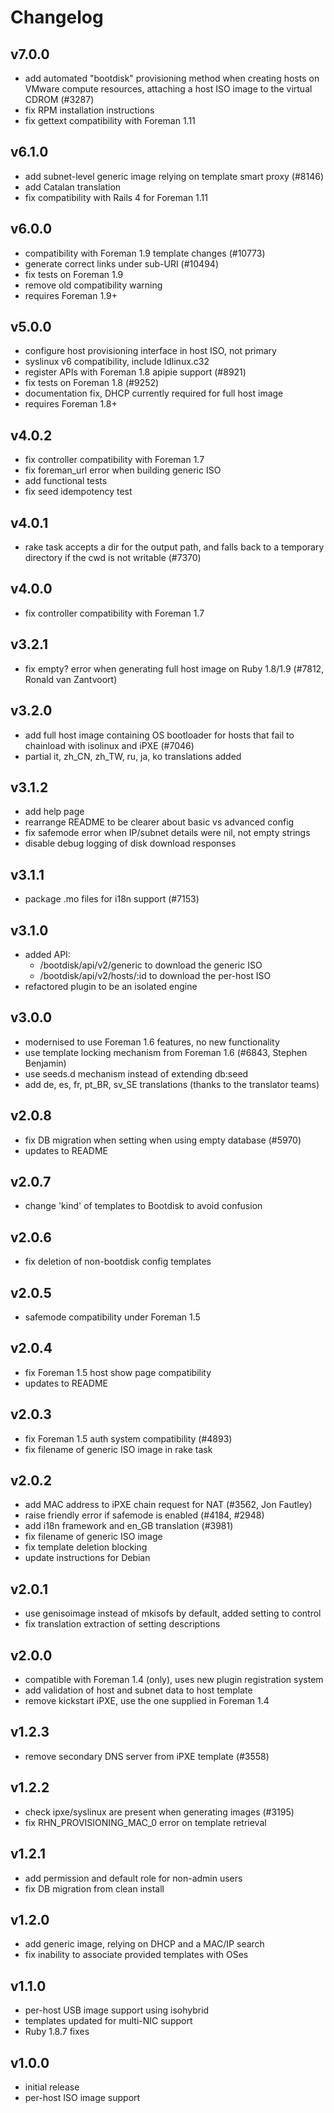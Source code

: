 # Changelog

## v7.0.0
* add automated "bootdisk" provisioning method when creating hosts on VMware
  compute resources, attaching a host ISO image to the virtual CDROM (#3287)
* fix RPM installation instructions
* fix gettext compatibility with Foreman 1.11

## v6.1.0
* add subnet-level generic image relying on template smart proxy (#8146)
* add Catalan translation
* fix compatibility with Rails 4 for Foreman 1.11

## v6.0.0
* compatibility with Foreman 1.9 template changes (#10773)
* generate correct links under sub-URI (#10494)
* fix tests on Foreman 1.9
* remove old compatibility warning
* requires Foreman 1.9+

## v5.0.0
* configure host provisioning interface in host ISO, not primary
* syslinux v6 compatibility, include ldlinux.c32
* register APIs with Foreman 1.8 apipie support (#8921)
* fix tests on Foreman 1.8 (#9252)
* documentation fix, DHCP currently required for full host image
* requires Foreman 1.8+

## v4.0.2
* fix controller compatibility with Foreman 1.7
* fix foreman_url error when building generic ISO
* add functional tests
* fix seed idempotency test

## v4.0.1
* rake task accepts a dir for the output path, and falls back to a temporary
  directory if the cwd is not writable (#7370)

## v4.0.0
* fix controller compatibility with Foreman 1.7

## v3.2.1
* fix empty? error when generating full host image on Ruby 1.8/1.9 (#7812,
  Ronald van Zantvoort)

## v3.2.0
* add full host image containing OS bootloader for hosts that fail to
  chainload with isolinux and iPXE (#7046)
* partial it, zh_CN, zh_TW, ru, ja, ko translations added

## v3.1.2
* add help page
* rearrange README to be clearer about basic vs advanced config
* fix safemode error when IP/subnet details were nil, not empty strings
* disable debug logging of disk download responses

## v3.1.1
* package .mo files for i18n support (#7153)

## v3.1.0
* added API:
    * /bootdisk/api/v2/generic to download the generic ISO
    * /bootdisk/api/v2/hosts/:id to download the per-host ISO
* refactored plugin to be an isolated engine

## v3.0.0
* modernised to use Foreman 1.6 features, no new functionality
* use template locking mechanism from Foreman 1.6 (#6843, Stephen Benjamin)
* use seeds.d mechanism instead of extending db:seed
* add de, es, fr, pt_BR, sv_SE translations (thanks to the translator teams)

## v2.0.8
* fix DB migration when setting when using empty database (#5970)
* updates to README

## v2.0.7
* change 'kind' of templates to Bootdisk to avoid confusion

## v2.0.6
* fix deletion of non-bootdisk config templates

## v2.0.5
* safemode compatibility under Foreman 1.5

## v2.0.4
* fix Foreman 1.5 host show page compatibility
* updates to README

## v2.0.3
* fix Foreman 1.5 auth system compatibility (#4893)
* fix filename of generic ISO image in rake task

## v2.0.2
* add MAC address to iPXE chain request for NAT (#3562, Jon Fautley)
* raise friendly error if safemode is enabled (#4184, #2948)
* add i18n framework and en_GB translation (#3981)
* fix filename of generic ISO image
* fix template deletion blocking
* update instructions for Debian

## v2.0.1
* use genisoimage instead of mkisofs by default, added setting to control
* fix translation extraction of setting descriptions

## v2.0.0
* compatible with Foreman 1.4 (only), uses new plugin registration system
* add validation of host and subnet data to host template
* remove kickstart iPXE, use the one supplied in Foreman 1.4

## v1.2.3
* remove secondary DNS server from iPXE template (#3558)

## v1.2.2
* check ipxe/syslinux are present when generating images (#3195)
* fix RHN_PROVISIONING_MAC_0 error on template retrieval

## v1.2.1
* add permission and default role for non-admin users
* fix DB migration from clean install

## v1.2.0
* add generic image, relying on DHCP and a MAC/IP search
* fix inability to associate provided templates with OSes

## v1.1.0
* per-host USB image support using isohybrid
* templates updated for multi-NIC support
* Ruby 1.8.7 fixes

## v1.0.0
* initial release
* per-host ISO image support
